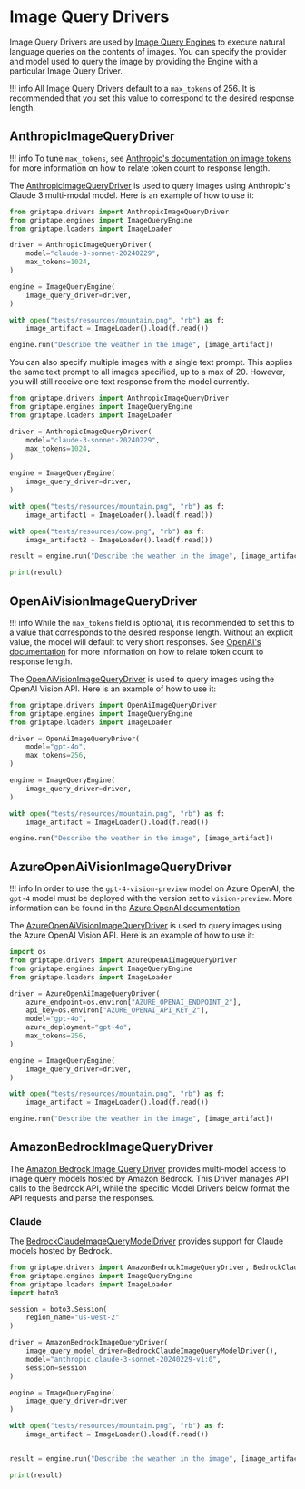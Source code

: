 # Image Query Drivers

Image Query Drivers are used by [Image Query Engines](../engines/image-query-engines.md) to execute natural language queries on the contents of images. You can specify the provider and model used to query the image by providing the Engine with a particular Image Query Driver.

!!! info
    All Image Query Drivers default to a `max_tokens` of 256. It is recommended that you set this value to correspond to the desired response length. 

## AnthropicImageQueryDriver

!!! info
    To tune `max_tokens`, see [Anthropic's documentation on image tokens](https://docs.anthropic.com/claude/docs/vision#image-costs) for more information on how to relate token count to response length.

The [AnthropicImageQueryDriver](../../reference/griptape/drivers/image_query/anthropic_image_query_driver.md) is used to query images using Anthropic's Claude 3 multi-modal model. Here is an example of how to use it:

```python
from griptape.drivers import AnthropicImageQueryDriver
from griptape.engines import ImageQueryEngine
from griptape.loaders import ImageLoader

driver = AnthropicImageQueryDriver(
    model="claude-3-sonnet-20240229",
    max_tokens=1024,
)

engine = ImageQueryEngine(
    image_query_driver=driver,
)

with open("tests/resources/mountain.png", "rb") as f:
    image_artifact = ImageLoader().load(f.read())

engine.run("Describe the weather in the image", [image_artifact])
```

You can also specify multiple images with a single text prompt. This applies the same text prompt to all images specified, up to a max of 20. However, you will still receive one text response from the model currently.

```python
from griptape.drivers import AnthropicImageQueryDriver
from griptape.engines import ImageQueryEngine
from griptape.loaders import ImageLoader

driver = AnthropicImageQueryDriver(
    model="claude-3-sonnet-20240229",
    max_tokens=1024,
)

engine = ImageQueryEngine(
    image_query_driver=driver,
)

with open("tests/resources/mountain.png", "rb") as f:
    image_artifact1 = ImageLoader().load(f.read())

with open("tests/resources/cow.png", "rb") as f:
    image_artifact2 = ImageLoader().load(f.read())

result = engine.run("Describe the weather in the image", [image_artifact1, image_artifact2])

print(result)
```

## OpenAiVisionImageQueryDriver

!!! info
    While the `max_tokens` field is optional, it is recommended to set this to a value that corresponds to the desired response length. Without an explicit value, the model will default to very short responses. See [OpenAI's documentation](https://help.openai.com/en/articles/4936856-what-are-tokens-and-how-to-count-them) for more information on how to relate token count to response length.

The [OpenAiVisionImageQueryDriver](../../reference/griptape/drivers/image_query/openai_image_query_driver.md) is used to query images using the OpenAI Vision API. Here is an example of how to use it:

```python
from griptape.drivers import OpenAiImageQueryDriver
from griptape.engines import ImageQueryEngine
from griptape.loaders import ImageLoader

driver = OpenAiImageQueryDriver(
    model="gpt-4o",
    max_tokens=256,
)

engine = ImageQueryEngine(
    image_query_driver=driver,
)

with open("tests/resources/mountain.png", "rb") as f:
    image_artifact = ImageLoader().load(f.read())

engine.run("Describe the weather in the image", [image_artifact])
```

## AzureOpenAiVisionImageQueryDriver
    
!!! info
    In order to use the `gpt-4-vision-preview` model on Azure OpenAI, the `gpt-4` model must be deployed with the version set to `vision-preview`. More information can be found in the [Azure OpenAI documentation](https://learn.microsoft.com/en-us/azure/ai-services/openai/how-to/gpt-with-vision).

The [AzureOpenAiVisionImageQueryDriver](../../reference/griptape/drivers/image_query/azure_openai_image_query_driver.md) is used to query images using the Azure OpenAI Vision API. Here is an example of how to use it:

```python
import os
from griptape.drivers import AzureOpenAiImageQueryDriver
from griptape.engines import ImageQueryEngine
from griptape.loaders import ImageLoader

driver = AzureOpenAiImageQueryDriver(
    azure_endpoint=os.environ["AZURE_OPENAI_ENDPOINT_2"],
    api_key=os.environ["AZURE_OPENAI_API_KEY_2"],
    model="gpt-4o",
    azure_deployment="gpt-4o",
    max_tokens=256,
)

engine = ImageQueryEngine(
    image_query_driver=driver,
)

with open("tests/resources/mountain.png", "rb") as f:
    image_artifact = ImageLoader().load(f.read())

engine.run("Describe the weather in the image", [image_artifact])
```

## AmazonBedrockImageQueryDriver

The [Amazon Bedrock Image Query Driver](../../reference/griptape/drivers/image_query/amazon_bedrock_image_query_driver.md) provides multi-model access to image query models hosted by Amazon Bedrock. This Driver manages API calls to the Bedrock API, while the specific Model Drivers below format the API requests and parse the responses.

### Claude

The [BedrockClaudeImageQueryModelDriver](../../reference/griptape/drivers/image_query_model/bedrock_claude_image_query_model_driver.md) provides support for Claude models hosted by Bedrock.

```python
from griptape.drivers import AmazonBedrockImageQueryDriver, BedrockClaudeImageQueryModelDriver
from griptape.engines import ImageQueryEngine
from griptape.loaders import ImageLoader
import boto3

session = boto3.Session(
    region_name="us-west-2"
)

driver = AmazonBedrockImageQueryDriver(
    image_query_model_driver=BedrockClaudeImageQueryModelDriver(),
    model="anthropic.claude-3-sonnet-20240229-v1:0",
    session=session
)

engine = ImageQueryEngine(
    image_query_driver=driver
)

with open("tests/resources/mountain.png", "rb") as f:
    image_artifact = ImageLoader().load(f.read())


result = engine.run("Describe the weather in the image", [image_artifact])

print(result)
```

